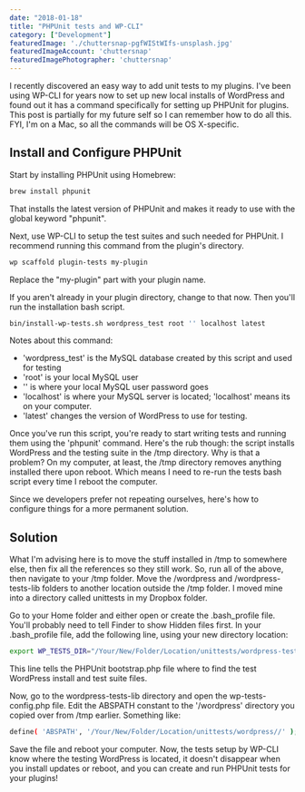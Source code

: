 ```yaml
---
date: "2018-01-18"
title: "PHPUnit tests and WP-CLI"
category: ["Development"]
featuredImage: './chuttersnap-pgfWIStWIfs-unsplash.jpg'
featuredImageAccount: 'chuttersnap'
featuredImagePhotographer: 'chuttersnap'
---
```


I recently discovered an easy way to add unit tests to my plugins. I've been using WP-CLI for years now to set up new local installs of WordPress and found out it has a command specifically for setting up PHPUnit for plugins. This post is partially for my future self so I can remember how to do all this. FYI, I'm on a Mac, so all the commands will be OS X-specific.

## Install and Configure PHPUnit

Start by installing PHPUnit using Homebrew:

```bash
brew install phpunit
```

That installs the latest version of PHPUnit and makes it ready to use with the global keyword "phpunit".

Next, use WP-CLI to setup the test suites and such needed for PHPUnit. I recommend running this command from the plugin's directory.

```bash
wp scaffold plugin-tests my-plugin
```

Replace the "my-plugin" part with your plugin name.

If you aren't already in your plugin directory, change to that now. Then you'll run the installation bash script.

```bash
bin/install-wp-tests.sh wordpress_test root '' localhost latest
```

Notes about this command:

* 'wordpress_test' is the MySQL database created by this script and used for testing
* 'root' is your local MySQL user
* '' is where your local MySQL user password goes
* 'localhost' is where your MySQL server is located; 'localhost' means its on your computer.
* 'latest' changes the version of WordPress to use for testing.

Once you've run this script, you're ready to start writing tests and running them using the 'phpunit' command. Here's the rub though: the script installs WordPress and the testing suite in the /tmp directory. Why is that a  problem? On my computer, at least, the /tmp directory removes anything installed there upon reboot. Which means I need to re-run the tests bash script every time I reboot the computer.

Since we developers prefer not repeating ourselves, here's how to configure things for a more permanent solution.

## Solution

What I'm advising here is to move the stuff installed in /tmp to somewhere else, then fix all the references so they still work. So, run all of the above, then navigate to your /tmp folder. Move the /wordpress and /wordpress-tests-lib folders to another location outside the /tmp folder. I moved mine into a directory called unittests in my Dropbox folder.

Go to your Home folder and either open or create the .bash_profile file. You'll probably need to tell Finder to show Hidden files first. In your .bash_profile file, add the following line, using your new directory location:

```bash
export WP_TESTS_DIR="/Your/New/Folder/Location/unittests/wordpress-tests-lib"
```

This line tells the PHPUnit bootstrap.php file where to find the test WordPress install and test suite files.

Now, go to the wordpress-tests-lib directory and open the wp-tests-config.php file. Edit the ABSPATH constant to the '/wordpress' directory you copied over from /tmp earlier. Something like:

```bash
define( 'ABSPATH', '/Your/New/Folder/Location/unittests/wordpress//' );
```

Save the file and reboot your computer. Now, the tests setup by WP-CLI know where the testing WordPress is located, it doesn't disappear when you install updates or reboot, and you can create and run PHPUnit tests for your plugins!

